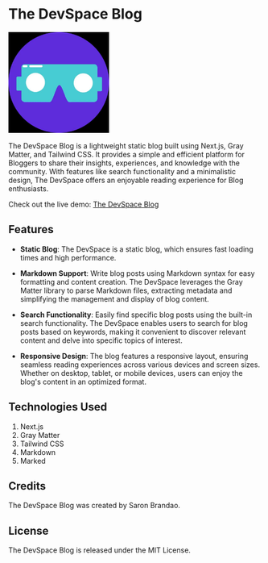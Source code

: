 # The DevSpace Blog

<img src="/public/images/logo.jpg" alt="blog logo" width="200"/>


The DevSpace Blog is a lightweight static blog built using Next.js, Gray Matter, and Tailwind CSS. It provides a simple and efficient platform for Bloggers to share their insights, experiences, and knowledge with the community. With features like search functionality and a minimalistic design, The DevSpace offers an enjoyable reading experience for Blog enthusiasts.

Check out the live demo: [The DevSpace Blog](https://the-dev-space-blog.vercel.app/)

## Features

- **Static Blog**: The DevSpace is a static blog, which ensures fast loading times and high performance.

- **Markdown Support**: Write blog posts using Markdown syntax for easy formatting and content creation. The DevSpace leverages the Gray Matter library to parse Markdown files, extracting metadata and simplifying the management and display of blog content.

- **Search Functionality**: Easily find specific blog posts using the built-in search functionality. The DevSpace enables users to search for blog posts based on keywords, making it convenient to discover relevant content and delve into specific topics of interest.

- **Responsive Design**: The blog features a responsive layout, ensuring seamless reading experiences across various devices and screen sizes. Whether on desktop, tablet, or mobile devices, users can enjoy the blog's content in an optimized format.

## Technologies Used

1. Next.js
2. Gray Matter
3. Tailwind CSS
4. Markdown
5. Marked

## Credits

The DevSpace Blog was created by Saron Brandao.

## License

The DevSpace Blog is released under the MIT License.
